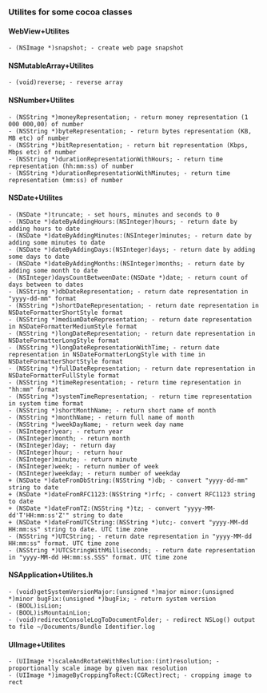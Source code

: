 ### Utilites for some cocoa classes

#### WebView+Utilites

	- (NSImage *)snapshot; - create web page snapshot

#### NSMutableArray+Utilites

	- (void)reverse; - reverse array

#### NSNumber+Utilites

	- (NSString *)moneyRepresentation; - return money representation (1 000 000,00) of number
	- (NSString *)byteRepresentation; - return bytes representation (KB, MB etc) of number
	- (NSString *)bitRepresentation; - return bit representation (Kbps, Mbps etc) of number
	- (NSString *)durationRepresentationWithHours; - return time representation (hh:mm:ss) of number
	- (NSString *)durationRepresentationWithMinutes; - return time representation (mm:ss) of number

#### NSDate+Utilites

	- (NSDate *)truncate; - set hours, minutes and seconds to 0
	- (NSDate *)dateByAddingHours:(NSInteger)hours; - return date by adding hours to date
	- (NSDate *)dateByAddingMinutes:(NSInteger)minutes; - return date by adding some minutes to date
	- (NSDate *)dateByAddingDays:(NSInteger)days; - return date by adding some days to date
	- (NSDate *)dateByAddingMonths:(NSInteger)months; - return date by adding some month to date
	- (NSInteger)daysCountBetweenDate:(NSDate *)date; - return count of days between to dates
	- (NSString *)dbDateRepresentation; - return date representation in "yyyy-dd-mm" format
	- (NSString *)shortDateRepresentation; - return date representation in NSDateFormatterShortStyle format
	- (NSString *)mediumDateRepresentation; - return date representation in NSDateFormatterMediumStyle format
	- (NSString *)longDateRepresentation; - return date representation in NSDateFormatterLongStyle format
	- (NSString *)longDateRepresentationWithTime; - return date representation in NSDateFormatterLongStyle with time in NSDateFormatterShortStyle format
	- (NSString *)fullDateRepresentation; - return date representation in NSDateFormatterFullStyle format
	- (NSString *)timeRepresentation; - return time representation in "hh:mm" format
	- (NSString *)systemTimeRepresentation; - return time representation in system time format
	- (NSString *)shortMonthName; - return short name of month
	- (NSString *)monthName; - return full name of month
	- (NSString *)weekDayName; - return week day name
	- (NSInteger)year; - return year
	- (NSInteger)month; - return month
	- (NSInteger)day; - return day
	- (NSInteger)hour; - return hour
	- (NSInteger)minute; - return minute
	- (NSInteger)week; - return number of week
	- (NSInteger)weekday; - return number of weekday
	+ (NSDate *)dateFromDbString:(NSString *)db; - convert "yyyy-dd-mm" string to date
	+ (NSDate *)dateFromRFC1123:(NSString *)rfc; - convert RFC1123 string to date
	+ (NSDate *)dateFromTZ:(NSString *)tz; - convert "yyyy-MM-dd'T'HH:mm:ss'Z'" string to date
	+ (NSDate *)dateFromUTCString:(NSString *)utc;- convert "yyyy-MM-dd HH:mm:ss" string to date. UTC time zone
	- (NSString *)UTCString; - return date representation in "yyyy-MM-dd HH:mm:ss" format. UTC time zone
	- (NSString *)UTCStringWithMilliseconds; - return date representation in "yyyy-MM-dd HH:mm:ss.SSS" format. UTC time zone

#### NSApplication+Utilites.h

	- (void)getSystemVersionMajor:(unsigned *)major minor:(unsigned *)minor bugFix:(unsigned *)bugFix; - return system version
	- (BOOL)isLion;
	- (BOOL)isMountainLion;
	- (void)redirectConsoleLogToDocumentFolder; - redirect NSLog() output to file ~/Documents/Bundle Identifier.log

#### UIImage+Utilites

	- (UIImage *)scaleAndRotateWithReslution:(int)resolution; - proportionally scale image by given max resolution
	- (UIImage *)imageByCroppingToRect:(CGRect)rect; - cropping image to rect